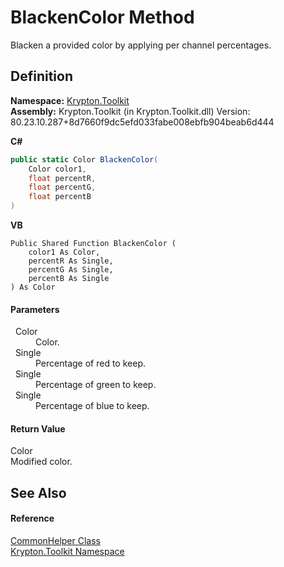 # BlackenColor Method


Blacken a provided color by applying per channel percentages.



## Definition
**Namespace:** <a href="79d2eac2-21f4-54ff-7552-b20c33c30600.md">Krypton.Toolkit</a>  
**Assembly:** Krypton.Toolkit (in Krypton.Toolkit.dll) Version: 80.23.10.287+8d7660f9dc5efd033fabe008ebfb904beab6d444

**C#**
``` C#
public static Color BlackenColor(
	Color color1,
	float percentR,
	float percentG,
	float percentB
)
```
**VB**
``` VB
Public Shared Function BlackenColor ( 
	color1 As Color,
	percentR As Single,
	percentG As Single,
	percentB As Single
) As Color
```



#### Parameters
<dl><dt>  Color</dt><dd>Color.</dd><dt>  Single</dt><dd>Percentage of red to keep.</dd><dt>  Single</dt><dd>Percentage of green to keep.</dd><dt>  Single</dt><dd>Percentage of blue to keep.</dd></dl>

#### Return Value
Color  
Modified color.

## See Also


#### Reference
<a href="13744a42-834d-93cd-437f-a5a616717068.md">CommonHelper Class</a>  
<a href="79d2eac2-21f4-54ff-7552-b20c33c30600.md">Krypton.Toolkit Namespace</a>  
